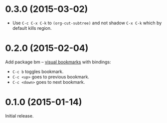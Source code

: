 0.3.0 (2015-03-02)
==================

* Use `C-c C-x C-k` to `(org-cut-subtree)` and not shadow
  `C-x C-k` which by default kills region.

0.2.0 (2015-02-04)
==================

Add package bm – [visual bookmarks](https://github.com/joodland/bm) with bindings:

* `C-c b` toggles bookmark.
* `C-c <up>` goes to previous bookmark.
* `C-c <down>` goes to next bookmark.

0.1.0 (2015-01-14)
==================

Initial release.
